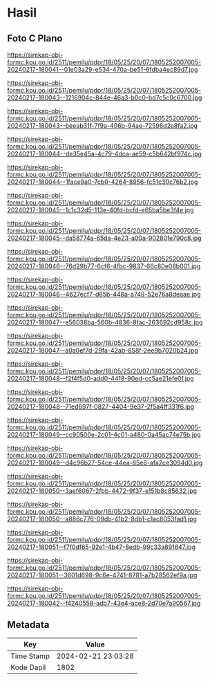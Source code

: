 # Hasil

## Foto C Plano

https://sirekap-obj-formc.kpu.go.id/2511/pemilu/pdpr/18/05/25/20/07/1805252007005-20240217-180041--01e03a29-e534-470a-be51-6fdba4ec89d7.jpg

https://sirekap-obj-formc.kpu.go.id/2511/pemilu/pdpr/18/05/25/20/07/1805252007005-20240217-180043--1216904c-844e-46a3-b0c0-bd7c5c0c6700.jpg

https://sirekap-obj-formc.kpu.go.id/2511/pemilu/pdpr/18/05/25/20/07/1805252007005-20240217-180043--beeab31f-7f9a-406b-94ae-72598d2a8fa2.jpg

https://sirekap-obj-formc.kpu.go.id/2511/pemilu/pdpr/18/05/25/20/07/1805252007005-20240217-180044--de35e45a-4c79-4dca-ae59-c5b642bf974c.jpg

https://sirekap-obj-formc.kpu.go.id/2511/pemilu/pdpr/18/05/25/20/07/1805252007005-20240217-180044--1face9a0-7cb0-4264-8956-fc51c30c76b2.jpg

https://sirekap-obj-formc.kpu.go.id/2511/pemilu/pdpr/18/05/25/20/07/1805252007005-20240217-180045--1c1c32d5-113e-40fd-bcfd-e65ba5be3f4e.jpg

https://sirekap-obj-formc.kpu.go.id/2511/pemilu/pdpr/18/05/25/20/07/1805252007005-20240217-180045--da58774a-65da-4e23-a00a-90280fe790c8.jpg

https://sirekap-obj-formc.kpu.go.id/2511/pemilu/pdpr/18/05/25/20/07/1805252007005-20240217-180046--76d29b77-6cf6-4fbc-9837-66c80e08b001.jpg

https://sirekap-obj-formc.kpu.go.id/2511/pemilu/pdpr/18/05/25/20/07/1805252007005-20240217-180046--4627ecf7-d65b-448a-a749-52e76a8deaae.jpg

https://sirekap-obj-formc.kpu.go.id/2511/pemilu/pdpr/18/05/25/20/07/1805252007005-20240217-180047--e56038ba-560b-4836-8fac-263692cd958c.jpg

https://sirekap-obj-formc.kpu.go.id/2511/pemilu/pdpr/18/05/25/20/07/1805252007005-20240217-180047--a0a0ef7d-29fa-42ab-858f-2ee9b7020b24.jpg

https://sirekap-obj-formc.kpu.go.id/2511/pemilu/pdpr/18/05/25/20/07/1805252007005-20240217-180048--f2f4f5d0-add0-4418-90ed-cc5ae21efe0f.jpg

https://sirekap-obj-formc.kpu.go.id/2511/pemilu/pdpr/18/05/25/20/07/1805252007005-20240217-180048--71ed697f-0827-4404-9e37-2f5a4ff331f6.jpg

https://sirekap-obj-formc.kpu.go.id/2511/pemilu/pdpr/18/05/25/20/07/1805252007005-20240217-180049--cc90500e-2c01-4c01-a480-0a45ac74e75b.jpg

https://sirekap-obj-formc.kpu.go.id/2511/pemilu/pdpr/18/05/25/20/07/1805252007005-20240217-180049--d4c96b27-54ce-44ea-85e6-afa2ce3094d0.jpg

https://sirekap-obj-formc.kpu.go.id/2511/pemilu/pdpr/18/05/25/20/07/1805252007005-20240217-180050--3aef6067-2fbb-4472-9f37-e151b8c85632.jpg

https://sirekap-obj-formc.kpu.go.id/2511/pemilu/pdpr/18/05/25/20/07/1805252007005-20240217-180050--a886c776-09db-41b2-8db1-c1ac8053fad1.jpg

https://sirekap-obj-formc.kpu.go.id/2511/pemilu/pdpr/18/05/25/20/07/1805252007005-20240217-180051--f7f0df65-92e1-4b47-8edb-99c33a891647.jpg

https://sirekap-obj-formc.kpu.go.id/2511/pemilu/pdpr/18/05/25/20/07/1805252007005-20240217-180051--3601d698-9c6e-4741-8781-a7b28562ef9a.jpg

https://sirekap-obj-formc.kpu.go.id/2511/pemilu/pdpr/18/05/25/20/07/1805252007005-20240217-180042--f4240558-adb7-43e4-ace8-2d70e7a90567.jpg


## Metadata

| Key        | Value               |
| ---------- | ------------------- |
| Time Stamp | 2024-02-21 23:03:28 |
| Kode Dapil | 1802                |



